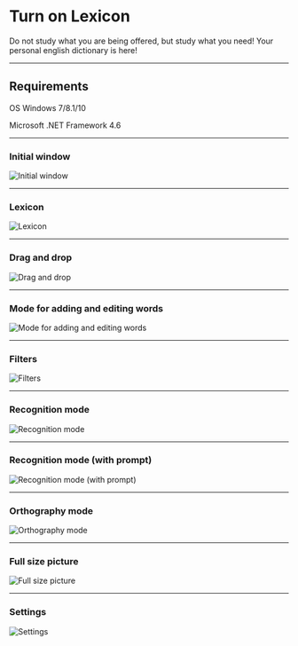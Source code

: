 # Turn on Lexicon

Do not study what you are being offered, but study what you need! Your personal english dictionary is here!

***
## Requirements

OS Windows 7/8.1/10

Microsoft .NET Framework 4.6

***
### Initial window

![Initial window](https://github.com/docto-RAM/Turn-on-Lexicon/blob/master/Initial%20window.png)

***
### Lexicon

![Lexicon](https://github.com/docto-RAM/Turn-on-Lexicon/blob/master/Lexicon.png)

***
### Drag and drop

![Drag and drop](https://github.com/docto-RAM/Turn-on-Lexicon/blob/master/Drag%20and%20drop.png)

***
### Mode for adding and editing words

![Mode for adding and editing words](https://github.com/docto-RAM/Turn-on-Lexicon/blob/master/Mode%20for%20adding%20and%20editing%20words.png)

***
### Filters

![Filters](https://github.com/docto-RAM/Turn-on-Lexicon/blob/master/Filters.png)

***
### Recognition mode

![Recognition mode](https://github.com/docto-RAM/Turn-on-Lexicon/blob/master/Recognition%20mode.png)

***
### Recognition mode (with prompt)

![Recognition mode (with prompt)](https://github.com/docto-RAM/Turn-on-Lexicon/blob/master/Recognition%20mode%20(with%20prompt).png)

***
### Orthography mode

![Orthography mode](https://github.com/docto-RAM/Turn-on-Lexicon/blob/master/Orthography%20mode.png)

***
### Full size picture

![Full size picture](https://github.com/docto-RAM/Turn-on-Lexicon/blob/master/Full%20size%20picture.png)

***
### Settings

![Settings](https://github.com/docto-RAM/Turn-on-Lexicon/blob/master/Settings.png)
